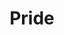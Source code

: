 --- 
title: "Pride"
publishdate: "2019-4-12T16:48:46+02:00"
src: "https://365manga.net/manga/pride"
image: "https://data.365manga.net/images/thumbnails/24158-pride.jpg"
description: "Asami Shio has it all: looks, money, talent. Midorikawa Moe only has talent and an unstoppable ambition. Neither of the two realize that they will be rivals in the quest to become Japan's greatest opera singer. Two heroines put their pride on the line."
---